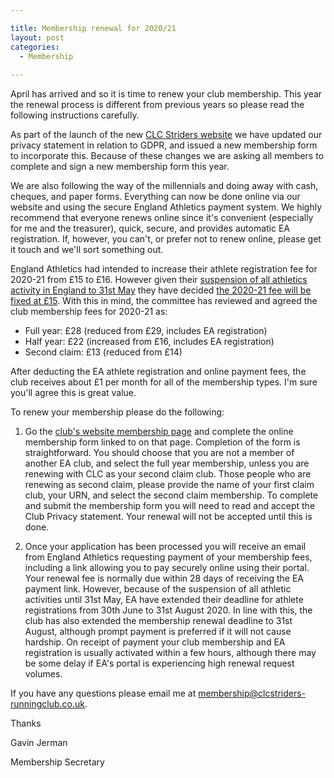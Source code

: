 ```yaml
---

title: Membership renewal for 2020/21
layout: post
categories:
  - Membership
  
---
```


April has arrived and so it is time to renew your club membership. This year the renewal process is different from previous years so please read the following instructions carefully.
 
As part of the launch of the new [CLC Striders website](https://clcstriders-runningclub.co.uk) we have updated our privacy statement in relation to GDPR, and issued a new membership form to incorporate this. Because of these changes we are asking all members to complete and sign a new membership form this year.
 
We are also following the way of the millennials and doing away with cash, cheques, and paper forms. Everything can now be done online via our website and using the secure England Athletics payment system. We highly recommend that everyone renews online since it's convenient (especially for me and the treasurer), quick, secure, and provides automatic EA registration. If, however, you can't, or prefer not to renew online, please get it touch and we'll sort something out.
 
England Athletics had intended to increase their athlete registration fee for 2020-21 from £15 to £16. However given their [suspension of all athletics activity in England to 31st May](https://clcstriders-runningclub.co.uk/news/2020-03-24-england-athletics-coronavirus-statement-update) they have decided [the 2020-21 fee will be fixed at £15](https://clcstriders-runningclub.co.uk/news/2020-03-26-england-atheltics-membership-statement). With this in mind, the committee has reviewed and agreed the club membership fees for 2020-21 as:
 
- Full year: £28 (reduced from £29, includes EA registration)
- Half year: £22 (increased from £16, includes EA registration)
- Second claim: £13 (reduced from £14)
 
After deducting the EA athlete registration and online payment fees, the club receives about £1 per month for all of the membership types. I'm sure you'll agree this is great value.
 
To renew your membership please do the following:

1. Go the [club's website membership page](https://clcstriders-runningclub.co.uk/membership) and complete the online membership form linked to on that page.
Completion of the form is straightforward. You should choose that you are not a member of another EA club, and select the full year membership, unless you are renewing with CLC as your second claim club. Those people who are renewing as second claim, please provide the name of your first claim club, your URN, and select the second claim membership.
To complete and submit the membership form you will need to read and accept the Club Privacy statement. Your renewal will not be accepted until this is done.
 
2. Once your application has been processed you will receive an email from England Athletics requesting payment of your membership fees, including a link allowing you to pay securely online using their portal.
Your renewal fee is normally due within 28 days of receiving the EA payment link. However, because of the suspension of all athletic activities until 31st May, EA have extended their deadline for athlete registrations from 30th June to 31st August 2020. In line with this, the club has also extended the membership renewal deadline to 31st August, although prompt payment is preferred if it will not cause hardship.
On receipt of payment your club membership and EA registration is usually activated within a few hours, although there may be some delay if EA's portal is experiencing high renewal request volumes.
 
If you have any questions please email me at <membership@clcstriders-runningclub.co.uk>.

Thanks

Gavin Jerman

Membership Secretary
